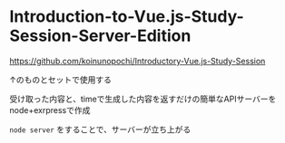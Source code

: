 # Introduction-to-Vue.js-Study-Session-Server-Edition

https://github.com/koinunopochi/Introductory-Vue.js-Study-Session

↑のものとセットで使用する

受け取った内容と、timeで生成した内容を返すだけの簡単なAPIサーバーをnode+exrpressで作成

```node server```
をすることで、サーバーが立ち上がる
